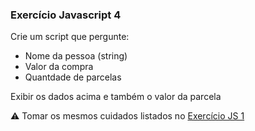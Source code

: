 ### Exercício Javascript 4

Crie um script que pergunte:
- Nome da pessoa (string)
- Valor da compra
- Quantdade de parcelas

Exibir os dados acima e também o valor da parcela

:warning: Tomar os mesmos cuidados listados no [Exercício JS 1](https://github.com/Senac2015LP2/exercicio_js_1)
